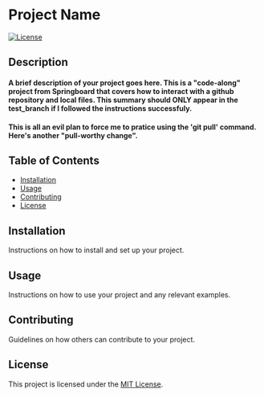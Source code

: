 # Project Name

[![License](https://img.shields.io/badge/license-MIT-blue.svg)](LICENSE)

## Description

#### A brief description of your project goes here.  This is a "code-along" project from Springboard that covers how to interact with a github repository and local files.  This summary should ONLY appear in the test_branch if I followed the instructions successfuly.

#### This is all an evil plan to force me to pratice using the 'git pull' command.  Here's another "pull-worthy change".  

## Table of Contents

- [Installation](#installation)
- [Usage](#usage)
- [Contributing](#contributing)
- [License](#license)

## Installation

Instructions on how to install and set up your project.

## Usage

Instructions on how to use your project and any relevant examples.

## Contributing

Guidelines on how others can contribute to your project.

## License

This project is licensed under the [MIT License](LICENSE).
